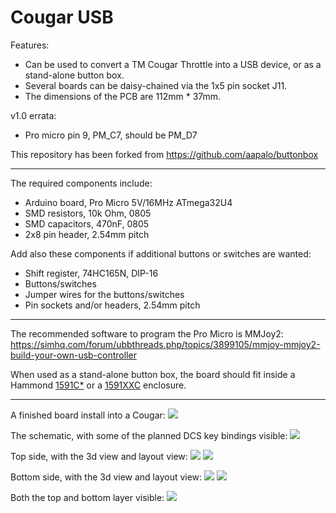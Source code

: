 # Cougar USB

Features:
- Can be used to convert a TM Cougar Throttle into a USB device, or as a stand-alone button box.
- Several boards can be daisy-chained via the 1x5 pin socket J11.
- The dimensions of the PCB are 112mm * 37mm.

v1.0 errata:
- Pro micro pin 9, PM_C7, should be PM_D7

This repository has been forked from <https://github.com/aapalo/buttonbox>

----

The required components include:
- Arduino board, Pro Micro 5V/16MHz ATmega32U4
- SMD resistors, 10k Ohm, 0805
- SMD capacitors, 470nF, 0805
- 2x8 pin header, 2.54mm pitch

Add also these components if additional buttons or switches are wanted:
- Shift register, 74HC165N, DIP-16
- Buttons/switches
- Jumper wires for the buttons/switches
- Pin sockets and/or headers, 2.54mm pitch

----

The recommended software to program the Pro Micro is MMJoy2:
<https://simhq.com/forum/ubbthreads.php/topics/3899105/mmjoy-mmjoy2-build-your-own-usb-controller>

When used as a stand-alone button box, the board should fit inside a Hammond [1591C*](1) or a [1591XXC](2) enclosure.

[1]: <http://www.hammondmfg.com/dwg2.htm>
[2]: <https://www.hammfg.com/part/1591XXCBK>
[3]: <http://www.hammondmfg.com/dwg2XX.htm>

----

A finished board install into a Cougar:
![](./pics/usb-cougar-usb.png)

The schematic, with some of the planned DCS key bindings visible:
![](./pics/schema.png)

Top side, with the 3d view and layout view:
![](./pics/front_3d.png)
![](./pics/front_layout.png)

Bottom side, with the 3d view and layout view:
![](./pics/back_3d.png)
![](./pics/back_layout.png)

Both the top and bottom layer visible:
![](./pics/layout.png)
